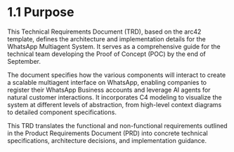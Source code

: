 # 1.1 Purpose

This Technical Requirements Document (TRD), based on the arc42 template, defines the architecture and implementation details for the WhatsApp Multiagent System. It serves as a comprehensive guide for the technical team developing the Proof of Concept (POC) by the end of September.

The document specifies how the various components will interact to create a scalable multiagent interface on WhatsApp, enabling companies to register their WhatsApp Business accounts and leverage AI agents for natural customer interactions. It incorporates C4 modeling to visualize the system at different levels of abstraction, from high-level context diagrams to detailed component specifications.

This TRD translates the functional and non-functional requirements outlined in the Product Requirements Document (PRD) into concrete technical specifications, architecture decisions, and implementation guidance.
